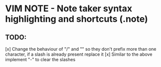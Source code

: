 # VIM NOTE - Note taker syntax highlighting and shortcuts (.note)


## TODO:

[x] Change the behaviour of "/" and "\" so they don't prefix more than one character, if a slash is already present replace it
[x] Similar to the above implement "-" to clear the slashes

